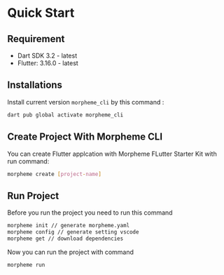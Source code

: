 # Quick Start

## Requirement

- Dart SDK 3.2 - latest
- Flutter: 3.16.0 - latest

## Installations

Install current version `morpheme_cli` by this command :

```bash
dart pub global activate morpheme_cli
```

## Create Project With Morpheme CLI

You can create Flutter applcation with Morpheme FLutter Starter Kit with run command:

```bash
morpheme create [project-name]
```

## Run Project

Before you run the project you need to run this command

```bash
morpheme init // generate morpheme.yaml
morpheme config // generate setting vscode
morpheme get // download dependencies
```

Now you can run the project with command

```bash
morpheme run
```
